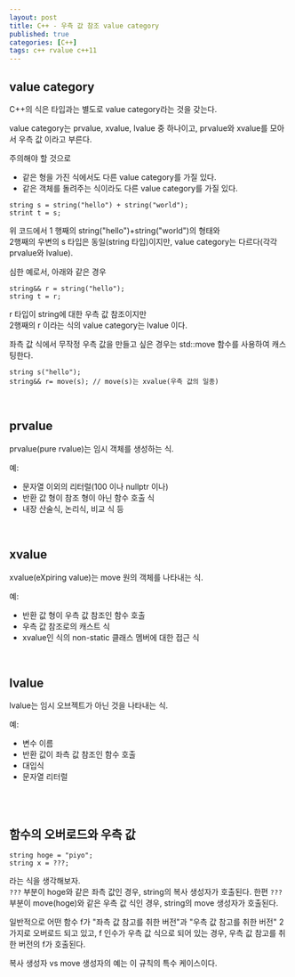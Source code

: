 ```yaml
---
layout: post
title: C++ - 우측 값 참조 value category
published: true
categories: [C++]
tags: c++ rvalue c++11
---
```

## value category
C++의 식은 타입과는 별도로 value category라는 것을 갖는다.  
  
value category는 prvalue, xvalue, lvalue 중 하나이고, prvalue와 xvalue를 모아서 우측 값 이라고 부른다.  
  
주의해야 할 것으로  
- 같은 형을 가진 식에서도 다른 value category를 가질 있다.
- 같은 객체를 돌려주는 식이라도 다른 value category를 가질 있다.
  
  
```
string s = string("hello") + string("world");
strint t = s;
```  
위 코드에서 1 행째의 string("hello")+string("world")의 형태와  
2행째의 우변의 s 타입은 동일(string 타입)이지만, value category는 다르다(각각 prvalue와 lvalue).  
  
  
심한 예로서, 아래와 같은 경우  
```
string&& r = string("hello");
string t = r;
```  
r 타입이 string에 대한 우측 값 참조이지만  
2행째의 r 이라는 식의 value category는 lvalue 이다.  
  
  
좌측 값 식에서 무작정 우측 값을 만들고 싶은 경우는 std::move 함수를 사용하여 캐스팅한다.  
```
string s("hello");
string&& r= move(s); // move(s)는 xvalue(우측 값의 일종)
```  
  
<br>  
  
## prvalue
prvalue(pure rvalue)는 임시 객체를 생성하는 식.  
  
예:  
- 문자열 이외의 리터럴(100 이나  nullptr 이나)
- 반환 값 형이 참조 형이 아닌 함수 호출 식
- 내장 산술식, 논리식, 비교 식 등
  
<br>  
  
## xvalue
xvalue(eXpiring value)는 move 원의 객체를 나타내는 식.  
  
예:  
- 반환 값 형이 우측 값 참조인 함수 호출
- 우측 값 참조로의 캐스트 식
- xvalue인 식의 non-static 클래스 멤버에 대한 접근 식
  
<br>  
  
## lvalue  
lvalue는 임시 오브젝트가 아닌 것을 나타내는 식.  
  
예:  
- 변수 이름
- 반환 값이 좌측 값 참조인 함수 호출
- 대입식
- 문자열 리터럴  
  
<br>    
<br>  
  
## 함수의 오버로드와 우측 값
  
```
string hoge = "piyo";
string x = ???;
```  
라는 식을 생각해보자.  
`???` 부분이 hoge와 같은 좌측 값인 경우, string의 복사 생성자가 호출된다. 한편 `???` 부분이 move(hoge)와 같은 우측 값 식인 경우, string의 move 생성자가 호출된다.  
  
일반적으로 어떤 함수 f가 "좌측 값 참고를 취한 버전"과 "우측 값 참고를 취한 버전" 2가지로 오버로드 되고 있고, f 인수가 우측 값 식으로 되어 있는 경우, 우측 값 참고를 취한 버전의 f가 호출된다.  
  
복사 생성자 vs move 생성자의 예는 이 규칙의 특수 케이스이다.    
  

    